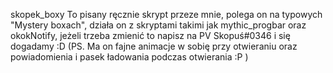 skopek_boxy To pisany ręcznie skrypt przeze mnie, polega on na typowych "Mystery boxach", działa on z skryptami takimi jak mythic_progbar oraz okokNotify, jeżeli trzeba zmienić to napisz na PV Skopuś#0346 i się dogadamy :D (PS. Ma on fajne animacje w sobię przy otwieraniu oraz powiadomienia i pasek ładowania podczas otwierania :P )
